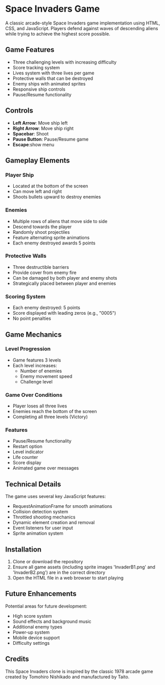 # Space Invaders Game

A classic arcade-style Space Invaders game implementation using HTML, CSS, and JavaScript. Players defend against waves of descending aliens while trying to achieve the highest score possible.

## Game Features

- Three challenging levels with increasing difficulty
- Score tracking system
- Lives system with three lives per game
- Protective walls that can be destroyed
- Enemy ships with animated sprites
- Responsive ship controls
- Pause/Resume functionality

## Controls

- **Left Arrow**: Move ship left
- **Right Arrow**: Move ship right
- **Spacebar**: Shoot
- **Pause Button**: Pause/Resume game
- **Escape**:show menu

## Gameplay Elements

### Player Ship
- Located at the bottom of the screen
- Can move left and right
- Shoots bullets upward to destroy enemies

### Enemies
- Multiple rows of aliens that move side to side
- Descend towards the player
- Randomly shoot projectiles
- Feature alternating sprite animations
- Each enemy destroyed awards 5 points

### Protective Walls
- Three destructible barriers
- Provide cover from enemy fire
- Can be damaged by both player and enemy shots
- Strategically placed between player and enemies

### Scoring System
- Each enemy destroyed: 5 points
- Score displayed with leading zeros (e.g., "0005")
- No point penalties

## Game Mechanics

### Level Progression
- Game features 3 levels
- Each level increases:
  - Number of enemies
  - Enemy movement speed
  - Challenge level

### Game Over Conditions
- Player loses all three lives
- Enemies reach the bottom of the screen
- Completing all three levels (Victory)

### Features
- Pause/Resume functionality
- Restart option
- Level indicator
- Life counter
- Score display
- Animated game over messages

## Technical Details

The game uses several key JavaScript features:
- RequestAnimationFrame for smooth animations
- Collision detection system
- Throttled shooting mechanics
- Dynamic element creation and removal
- Event listeners for user input
- Sprite animation system

## Installation

1. Clone or download the repository
2. Ensure all game assets (including sprite images 'InvaderB1.png' and 'InvaderB2.png') are in the correct directory
3. Open the HTML file in a web browser to start playing

## Future Enhancements

Potential areas for future development:
- High score system
- Sound effects and background music
- Additional enemy types
- Power-up system
- Mobile device support
- Difficulty settings

## Credits

This Space Invaders clone is inspired by the classic 1978 arcade game created by Tomohiro Nishikado and manufactured by Taito.
